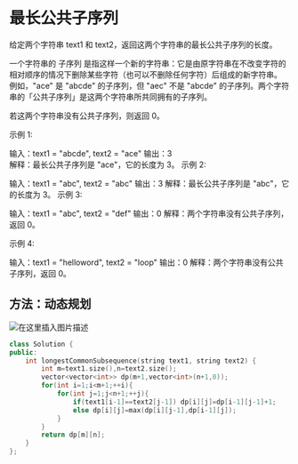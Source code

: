 # 最长公共子序列

给定两个字符串 text1 和 text2，返回这两个字符串的最长公共子序列的长度。

一个字符串的 子序列 是指这样一个新的字符串：它是由原字符串在不改变字符的相对顺序的情况下删除某些字符（也可以不删除任何字符）后组成的新字符串。
例如，"ace" 是 "abcde" 的子序列，但 "aec" 不是 "abcde" 的子序列。两个字符串的「公共子序列」是这两个字符串所共同拥有的子序列。

若这两个字符串没有公共子序列，则返回 0。

 

示例 1:

输入：text1 = "abcde", text2 = "ace" 
输出：3  
解释：最长公共子序列是 "ace"，它的长度为 3。
示例 2:

输入：text1 = "abc", text2 = "abc"
输出：3
解释：最长公共子序列是 "abc"，它的长度为 3。
示例 3:

输入：text1 = "abc", text2 = "def"
输出：0
解释：两个字符串没有公共子序列，返回 0。

示例 4:

输入：text1 = "helloword", text2 = "loop"
输出：0
解释：两个字符串没有公共子序列，返回 0。





## 方法：动态规划

![在这里插入图片描述](https://img-blog.csdnimg.cn/20190531140458397.png?x-oss-process=image/watermark,type_ZmFuZ3poZW5naGVpdGk,shadow_10,text_aHR0cHM6Ly9ibG9nLmNzZG4ubmV0L2dnZGhz,size_16,color_FFFFFF,t_70)

```C++
class Solution {
public:
    int longestCommonSubsequence(string text1, string text2) {
        int m=text1.size(),n=text2.size();
        vector<vector<int>> dp(m+1,vector<int>(n+1,0));
        for(int i=1;i<m+1;++i){
            for(int j=1;j<n+1;++j){
                if(text1[i-1]==text2[j-1]) dp[i][j]=dp[i-1][j-1]+1;
                else dp[i][j]=max(dp[i][j-1],dp[i-1][j]);
            }
        }
        return dp[m][n];
    }
};
```

